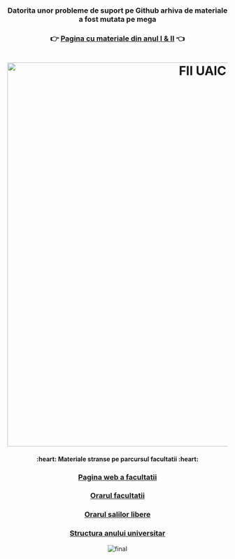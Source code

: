 <h3 align="center">Datorita unor probleme de suport pe Github arhiva de materiale a fost mutata pe mega</h3>

### <div align="center">👉 [Pagina cu materiale din anul I & II](https://mega.nz/#F!q4lG1C5L!gYtE6gwkG30-GrZ6SyV2sA) 👈</div>

<h1 align="center">
  <a href="https://github.com/logalex96/UAIC-Informatica-Iasi/"><img src="https://github.com/logalex96/UAIC-Informatica-Iasi/blob/master/logo_organiser.jpg" alt="FII UAIC" width="877"></a>
  <br>
</h1>

<h4 align="center"> :heart: Materiale stranse pe parcursul facultatii :heart: </h4>

### <div align="center">[Pagina web a facultatii](https://www.info.uaic.ro/bin/Programs/Undergraduate)</div>
### <div align="center">[Orarul facultatii](https://profs.info.uaic.ro/~orar/)</div>
### <div align="center">[Orarul salilor libere](https://profs.info.uaic.ro/~orar/globale/sali_libere.html)</div>
### <div align="center">[Structura anului universitar](http://www.uaic.ro/studii/structura-anului-universitar/)</div>

<p align="center"><img src="https://github.com/logalex96/UAIC-Informatica-Iasi/blob/master/final.png" alt="final"></p>

